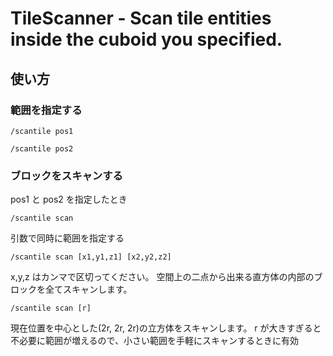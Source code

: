 # TileScanner - Scan tile entities inside the cuboid you specified.

## 使い方

### 範囲を指定する

`/scantile pos1`

`/scantile pos2`

### ブロックをスキャンする

pos1 と pos2 を指定したとき

`/scantile scan`

引数で同時に範囲を指定する

`/scantile scan [x1,y1,z1] [x2,y2,z2]`

x,y,z はカンマで区切ってください。
空間上の二点から出来る直方体の内部のブロックを全てスキャンします。

`/scantile scan [r]`

現在位置を中心とした(2r, 2r, 2r)の立方体をスキャンします。
r が大きすぎると不必要に範囲が増えるので、小さい範囲を手軽にスキャンするときに有効
